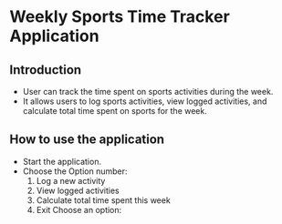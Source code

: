 # Weekly Sports Time Tracker Application
## Introduction
- User can track the time spent on sports activities during the week.
- It allows users to log sports activities, view logged activities, and calculate total time spent on sports for the week.
## How to use the application
- Start the application.
- Choose the Option number:
   1. Log a new activity
   2. View logged activities
   3. Calculate total time spent this week
   4. Exit
Choose an option:
